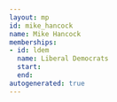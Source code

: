 ```yaml
---
layout: mp
id: mike_hancock
name: Mike Hancock
memberships:
- id: ldem
  name: Liberal Democrats
  start: 
  end: 
autogenerated: true
---
```

